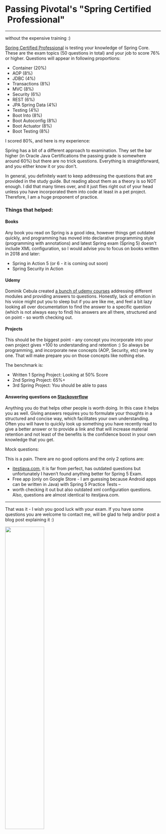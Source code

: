 # Passing Pivotal's "Spring Certified  Professional"

---

without the expensive training :)

[Spring Certified Professional](https://tanzu.vmware.com/training/certification/spring-professional-certification) is testing your 
knowledge of Spring Core. These are the exam topics (50 questions in total) and your job to score 76% or higher. Questions will
appear in following proportions:

- Container (20%)
- AOP (8%)
- JDBC (4%)
- Transactions (8%)
- MVC (8%)
- Security (6%)
- REST (6%)
- JPA Spring Data (4%)
- Testing (4%)
- Boot Into (8%)
- Boot Autoconfig (8%)
- Boot Actuator (8%)
- Boot Testing (8%)

I scored 80%, and here is my experience:

Spring has a bit of a different approach to examination. They set the bar higher 
(in Oracle Java Certifications the passing grade is somewhere around 60%) but there are no trick questions. Everything is 
straightforward, and you either know it or you don't.

In general, you definitely want to keep addressing the questions that are provided in the study guide. But reading about them as 
a theory is so NOT enough. I did that many times over, and it just flies right out of your head unless you have incorporated 
them into code at least in a pet project. Therefore, I am a huge proponent of practice.

### Things that helped:
#### Books

Any book you read on Spring is a good idea, however things get outdated quickly, and programming has moved into declarative 
programming style (programming with annotations) and latest Spring exam (Spring 5) doesn't include XML configuration, 
so I would advise you to focus on books written in 2018 and later:

 - Spring in Action 5 (or 6 - it is coming out soon)
 - Spring Security in Action

#### Udemy

Dominik Cebula created [a bunch of udemy courses](https://www.udemy.com/courses/search/?q=Dominik+cebula) addressing different 
modules and providing answers to questions. Honestly, lack of emotion in his voice might put you to sleep but if you are like me, 
and feel a bit lazy looking all over documentation to find the answer to a specific question (which is not always easy to find) 
his answers are all there, structured and on point - so worth checking out.

#### Projects

This should be the biggest point - any concept you incorporate into your own project gives +100 to understanding and retention :)
So always be programming, and incorporate new concepts (AOP, Security, etc) one by one. That will make prepare you on those 
concepts like nothing else.

The benchmark is:
 - Written 1 Spring Project: Looking at 50% Score
 - 2nd Spring Project: 65%+
 - 3rd Spring Project: You should be able to pass

#### Answering questions on [Stackoverflow](https://stackoverflow.com/)

Anything you do that helps other people is worth doing. In this case it helps you as well. Giving answers requires you to 
formulate your thoughts in a structured and concise way, which facilitates your own understanding. Often you will have to quickly 
look up something you have recently read to give a better answer or to provide a link and that will increase material retention 
and not least of the benefits is the confidence boost in your own knowledge that you get.

Mock questions:

This is a pain. There are no good options and the only 2 options are:

 - [itestjava.com](itestjava.com), it is far from perfect, has outdated questions but unfortunately 
I haven’t found anything better for Spring 5 Exam.
 - Free app (only on Google Store - I am guessing because Android apps can be written in Java) with Spring 5 Practice Tests – 
 - worth checking it out but also outdated xml configuration questions. Also, questions are almost identical to itestjava.com.

---

That was it - I wish you good luck with your exam. If you have some questions you are welcome to contact me, 
will be glad to help and/or post a blog post explaining it :)

<img src="assets/images/pivotal_spring_5_certification.png" width="50%" height="50%">


